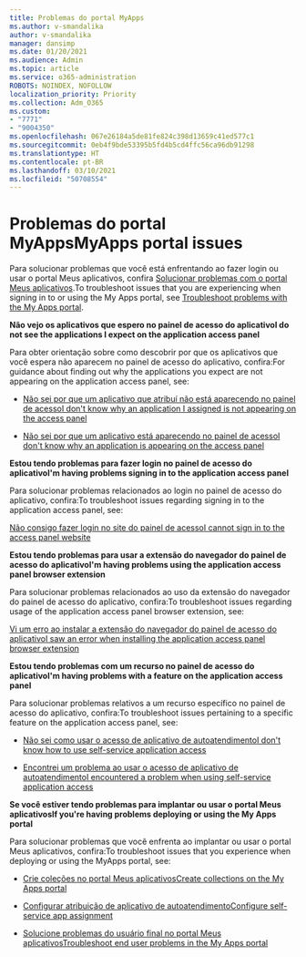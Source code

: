 ```yaml
---
title: Problemas do portal MyApps
ms.author: v-smandalika
author: v-smandalika
manager: dansimp
ms.date: 01/20/2021
ms.audience: Admin
ms.topic: article
ms.service: o365-administration
ROBOTS: NOINDEX, NOFOLLOW
localization_priority: Priority
ms.collection: Adm_O365
ms.custom:
- "7771"
- "9004350"
ms.openlocfilehash: 067e26184a5de81fe824c398d13659c41ed577c1
ms.sourcegitcommit: 0eb4f9bde53395b5fd4b5cd4ffc56ca96db91298
ms.translationtype: HT
ms.contentlocale: pt-BR
ms.lasthandoff: 03/10/2021
ms.locfileid: "50708554"
---
```

# <a name="myapps-portal-issues"></a><span data-ttu-id="690ea-102">Problemas do portal MyApps</span><span class="sxs-lookup"><span data-stu-id="690ea-102">MyApps portal issues</span></span>

<span data-ttu-id="690ea-103">Para solucionar problemas que você está enfrentando ao fazer login ou usar o portal Meus aplicativos, confira [Solucionar problemas com o portal Meus aplicativos](https://docs.microsoft.com/azure/active-directory/user-help/my-apps-portal-end-user-troubleshoot).</span><span class="sxs-lookup"><span data-stu-id="690ea-103">To troubleshoot issues that you are experiencing when signing in to or using the My Apps portal, see [Troubleshoot problems with the My Apps portal](https://docs.microsoft.com/azure/active-directory/user-help/my-apps-portal-end-user-troubleshoot).</span></span>

<span data-ttu-id="690ea-104">**Não vejo os aplicativos que espero no painel de acesso do aplicativo**</span><span class="sxs-lookup"><span data-stu-id="690ea-104">**I do not see the applications I expect on the application access panel**</span></span>

<span data-ttu-id="690ea-105">Para obter orientação sobre como descobrir por que os aplicativos que você espera não aparecem no painel de acesso do aplicativo, confira:</span><span class="sxs-lookup"><span data-stu-id="690ea-105">For guidance about finding out why the applications you expect are not appearing on the application access panel, see:</span></span>

- [<span data-ttu-id="690ea-106">Não sei por que um aplicativo que atribuí não está aparecendo no painel de acesso</span><span class="sxs-lookup"><span data-stu-id="690ea-106">I don't know why an application I assigned is not appearing on the access panel</span></span>](https://docs.microsoft.com/azure/active-directory/manage-apps/application-sign-in-other-problem-access-panel)
     
- [<span data-ttu-id="690ea-107">Não sei por que um aplicativo está aparecendo no painel de acesso</span><span class="sxs-lookup"><span data-stu-id="690ea-107">I don't know why an application is appearing on the access panel</span></span>](https://docs.microsoft.com/azure/active-directory/manage-apps/application-sign-in-other-problem-access-panel)

<span data-ttu-id="690ea-108">**Estou tendo problemas para fazer login no painel de acesso do aplicativo**</span><span class="sxs-lookup"><span data-stu-id="690ea-108">**I'm having problems signing in to the application access panel**</span></span>

<span data-ttu-id="690ea-109">Para solucionar problemas relacionados ao login no painel de acesso do aplicativo, confira:</span><span class="sxs-lookup"><span data-stu-id="690ea-109">To troubleshoot issues regarding signing in to the application access panel, see:</span></span>

[<span data-ttu-id="690ea-110">Não consigo fazer login no site do painel de acesso</span><span class="sxs-lookup"><span data-stu-id="690ea-110">I cannot sign in to the access panel website</span></span>](https://docs.microsoft.com/azure/active-directory/manage-apps/application-sign-in-other-problem-access-panel)

<span data-ttu-id="690ea-111">**Estou tendo problemas para usar a extensão do navegador do painel de acesso do aplicativo**</span><span class="sxs-lookup"><span data-stu-id="690ea-111">**I'm having problems using the application access panel browser extension**</span></span>

<span data-ttu-id="690ea-112">Para solucionar problemas relacionados ao uso da extensão do navegador do painel de acesso do aplicativo, confira:</span><span class="sxs-lookup"><span data-stu-id="690ea-112">To troubleshoot issues regarding usage of the application access panel browser extension, see:</span></span>

[<span data-ttu-id="690ea-113">Vi um erro ao instalar a extensão do navegador do painel de acesso do aplicativo</span><span class="sxs-lookup"><span data-stu-id="690ea-113">I saw an error when installing the application access panel browser extension</span></span>](https://docs.microsoft.com/azure/active-directory/application-access-panel-extension-problem-installing/)

<span data-ttu-id="690ea-114">**Estou tendo problemas com um recurso no painel de acesso do aplicativo**</span><span class="sxs-lookup"><span data-stu-id="690ea-114">**I'm having problems with a feature on the application access panel**</span></span>

<span data-ttu-id="690ea-115">Para solucionar problemas relativos a um recurso específico no painel de acesso do aplicativo, confira:</span><span class="sxs-lookup"><span data-stu-id="690ea-115">To troubleshoot issues pertaining to a specific feature on the application access panel, see:</span></span>

- [<span data-ttu-id="690ea-116">Não sei como usar o acesso de aplicativo de autoatendimento</span><span class="sxs-lookup"><span data-stu-id="690ea-116">I don't know how to use self-service application access</span></span>](https://docs.microsoft.com/azure/active-directory/manage-apps/access-panel-manage-self-service-access) 

- [<span data-ttu-id="690ea-117">Encontrei um problema ao usar o acesso de aplicativo de autoatendimento</span><span class="sxs-lookup"><span data-stu-id="690ea-117">I encountered a problem when using self-service application access</span></span>](https://docs.microsoft.com/azure/active-directory/manage-apps/access-panel-manage-self-service-access)
    
<span data-ttu-id="690ea-118">**Se você estiver tendo problemas para implantar ou usar o portal Meus aplicativos**</span><span class="sxs-lookup"><span data-stu-id="690ea-118">**If you're having problems deploying or using the My Apps portal**</span></span>

<span data-ttu-id="690ea-119">Para solucionar problemas que você enfrenta ao implantar ou usar o portal Meus aplicativos, confira:</span><span class="sxs-lookup"><span data-stu-id="690ea-119">To troubleshoot issues that you experience when deploying or using the MyApps portal, see:</span></span>

- [<span data-ttu-id="690ea-120">Crie coleções no portal Meus aplicativos</span><span class="sxs-lookup"><span data-stu-id="690ea-120">Create collections on the My Apps portal</span></span>](https://docs.microsoft.com/azure/active-directory/manage-apps/access-panel-collections) 
    
- [<span data-ttu-id="690ea-121">Configurar atribuição de aplicativo de autoatendimento</span><span class="sxs-lookup"><span data-stu-id="690ea-121">Configure self-service app assignment</span></span>](https://docs.microsoft.com/azure/active-directory/manage-apps/manage-self-service-access)
     
- [<span data-ttu-id="690ea-122">Solucione problemas do usuário final no portal Meus aplicativos</span><span class="sxs-lookup"><span data-stu-id="690ea-122">Troubleshoot end user problems in the My Apps portal</span></span>](https://docs.microsoft.com/azure/active-directory/user-help/my-apps-portal-end-user-troubleshoot)



